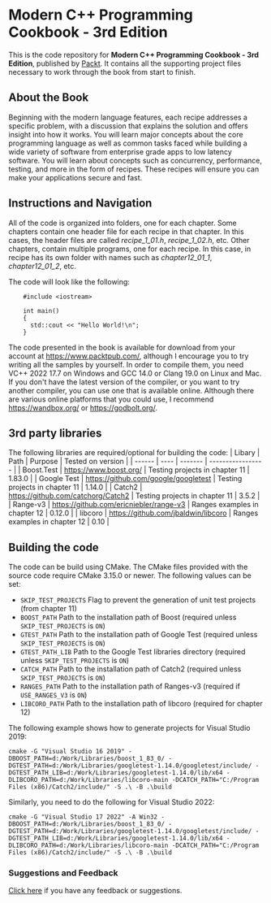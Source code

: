 # Modern C++ Programming Cookbook - 3rd Edition
This is the code repository for **Modern C++ Programming Cookbook - 3rd Edition**, published by [Packt](https://www.packtpub.com/?utm_source=github). It contains all the supporting project files necessary to work through the book from start to finish.
## About the Book
Beginning with the modern language features, each recipe addresses a specific problem, with a discussion that explains the solution and offers insight into how it works. You will learn major concepts about the core programming language as well as common tasks faced while building a wide variety of software from enterprise grade apps to low latency software. You will learn about concepts such as concurrency, performance, testing, and more in the form of recipes. These recipes will ensure you can make your applications secure and fast.
## Instructions and Navigation
All of the code is organized into folders, one for each chapter. Some chapters contain one header file for each recipe in that chapter. In this cases, the header files are called _recipe_1_01.h_, _recipe_1_02.h_, etc. Other chapters, contain multiple programs, one for each recipe. In this case, in recipe has its own folder with names such as _chapter12_01_1_, _chapter12_01_2_, etc.

The code will look like the following:
```
    #include <iostream>

    int main()
    {
      std::cout << "Hello World!\n";
    }
```

The code presented in the book is available for download from your account at https://www.packtpub.com/, although I encourage you to try writing all the samples by yourself. In order to compile them, you need VC++ 2022 17.7 on Windows and GCC 14.0 or Clang 19.0 on Linux and Mac. If you don't have the latest version of the compiler, or you want to try another compiler, you can use one that is available online. Although there are various online platforms that you could use, I recommend https://wandbox.org/ or https://godbolt.org/.

## 3rd party libraries
The following libraries are required/optional for building the code:
| Libary | Path | Purpose | Tested on version |
| ------ | ---- | ------- | ----------------- |
| Boost.Test | https://www.boost.org/ | Testing projects in chapter 11 | 1.83.0 |
| Google Test | https://github.com/google/googletest | Testing projects in chapter 11 | 1.14.0 |
| Catch2 | https://github.com/catchorg/Catch2 | Testing projects in chapter 11 | 3.5.2 |
| Range-v3 | https://github.com/ericniebler/range-v3 | Ranges examples in chapter 12 | 0.12.0 |
| libcoro | https://github.com/jbaldwin/libcoro | Ranges examples in chapter 12 | 0.10 |

## Building the code
The code can be build using CMake. The CMake files provided with the source code require CMake 3.15.0 or newer. The following values can be set:
* `SKIP_TEST_PROJECTS` Flag to prevent the generation of unit test projects (from chapter 11)
* `BOOST_PATH` Path to the installation path of Boost (required unless `SKIP_TEST_PROJECTS` is `ON`)
* `GTEST_PATH` Path to the installation path of Google Test (required unless `SKIP_TEST_PROJECTS` is `ON`)
* `GTEST_PATH_LIB` Path to the Google Test libraries directory (required unless `SKIP_TEST_PROJECTS` is `ON`)
* `CATCH_PATH` Path to the installation path of Catch2 (required unless `SKIP_TEST_PROJECTS` is `ON`)
* `RANGES_PATH` Path to the installation path of Ranges-v3 (required if `USE_RANGES_V3` is `ON`)
* `LIBCORO_PATH` Path to the installation path of libcoro (required for chapter 12)

The following example shows how to generate projects for Visual Studio 2019:

```
cmake -G "Visual Studio 16 2019" -DBOOST_PATH=d:/Work/Libraries/boost_1_83_0/ -DGTEST_PATH=d:/Work/Libraries/googletest-1.14.0/googletest/include/ -DGTEST_PATH_LIB=d:/Work/Libraries/googletest-1.14.0/lib/x64 -DLIBCORO_PATH=d:/Work/Libraries/libcoro-main -DCATCH_PATH="C:/Program Files (x86)/Catch2/include/" -S .\ -B .\build
```

Similarly, you need to do the following for Visual Studio 2022:

```
cmake -G "Visual Studio 17 2022" -A Win32 -DBOOST_PATH=d:/Work/Libraries/boost_1_83_0/ -DGTEST_PATH=d:/Work/Libraries/googletest-1.14.0/googletest/include/ -DGTEST_PATH_LIB=d:/Work/Libraries/googletest-1.14.0/lib/x64 -DLIBCORO_PATH=d:/Work/Libraries/libcoro-main -DCATCH_PATH="C:/Program Files (x86)/Catch2/include/" -S .\ -B .\build
```

### Suggestions and Feedback
[Click here](https://docs.google.com/forms/d/e/1FAIpQLSe5qwunkGf6PUvzPirPDtuy1Du5Rlzew23UBp2S-P3wB-GcwQ/viewform) if you have any feedback or suggestions.
